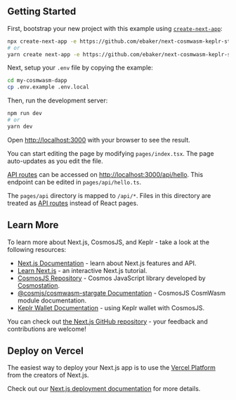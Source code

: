 ## Getting Started

First, bootstrap your new project with this example using [`create-next-app`](https://github.com/vercel/next.js/tree/canary/packages/create-next-app):

```bash
npx create-next-app -e https://github.com/ebaker/next-cosmwasm-keplr-starter my-cosmwasm-dapp
# or
yarn create next-app -e https://github.com/ebaker/next-cosmwasm-keplr-starter my-cosmwasm-dapp
```

Next, setup your `.env` file by copying the example:

```bash
cd my-cosmwasm-dapp
cp .env.example .env.local
```

Then, run the development server:

```bash
npm run dev
# or
yarn dev
```

Open [http://localhost:3000](http://localhost:3000) with your browser to see the result.

You can start editing the page by modifying `pages/index.tsx`. The page auto-updates as you edit the file.

[API routes](https://nextjs.org/docs/api-routes/introduction) can be accessed on [http://localhost:3000/api/hello](http://localhost:3000/api/hello). This endpoint can be edited in `pages/api/hello.ts`.

The `pages/api` directory is mapped to `/api/*`. Files in this directory are treated as [API routes](https://nextjs.org/docs/api-routes/introduction) instead of React pages.

## Learn More

To learn more about Next.js, CosmosJS, and Keplr - take a look at the following resources:

- [Next.js Documentation](https://nextjs.org/docs) - learn about Next.js features and API.
- [Learn Next.js](https://nextjs.org/learn) - an interactive Next.js tutorial.
- [CosmosJS Repository](https://github.com/cosmostation/cosmosjs) - Cosmos JavaScript library developed by [Cosmostation](https://www.cosmostation.io/).
- [@cosmjs/cosmwasm-stargate Documentation](https://cosmos.github.io/cosmjs/latest/cosmwasm-stargate/modules.html) - CosmosJS CosmWasm module documentation.
- [Keplr Wallet Documentation](https://docs.keplr.app/api/cosmjs.html) - using Keplr wallet with CosmosJS.

You can check out [the Next.js GitHub repository](https://github.com/vercel/next.js/) - your feedback and contributions are welcome!

## Deploy on Vercel

The easiest way to deploy your Next.js app is to use the [Vercel Platform](https://vercel.com/new?utm_medium=default-template&filter=next.js&utm_source=create-next-app&utm_campaign=create-next-app-readme) from the creators of Next.js.

Check out our [Next.js deployment documentation](https://nextjs.org/docs/deployment) for more details.
